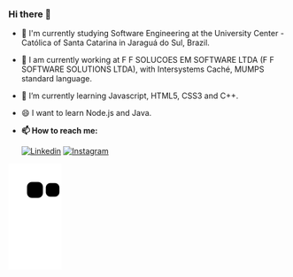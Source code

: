### Hi there 👋

<!--
**edu-coelho205/edu-coelho205** is a ✨ _special_ ✨ repository because its `README.md` (this file) appears on your GitHub profile.

Here are some ideas to get you started:
- 👯 I’m looking to collaborate on ...
- 🤔 I’m looking for help with ...
- 💬 Ask me about ...
- 😄 Pronouns: ...
- ⚡ Fun fact: ...
-->

- 📖 I'm currently studying Software Engineering at the University Center - Católica of Santa Catarina in Jaraguá do Sul, Brazil.
- 🔭 I am currently working at F F SOLUCOES EM SOFTWARE LTDA (F F SOFTWARE SOLUTIONS LTDA), with Intersystems Caché, MUMPS standard language.
- 🌱 I’m currently learning Javascript, HTML5, CSS3 and C++.
- 😄 I want to learn Node.js and Java.

- <b>📫 How to reach me:</b>

   [![Linkedin](https://img.shields.io/badge/LinkedIn-0077B5?style=for-the-badge&logo=linkedin&logoColor=white)](https://www.linkedin.com/in/eduardo-coelho-a89298252)
   [![Instagram](https://img.shields.io/badge/Instagram-E4405F?style=for-the-badge&logo=instagram&logoColor=white)](https://www.instagram.com/coelh0edu/)

![Snake animation](https://github.com/guifreiberger/guifreiberger/blob/output/github-contribution-grid-snake.svg)
